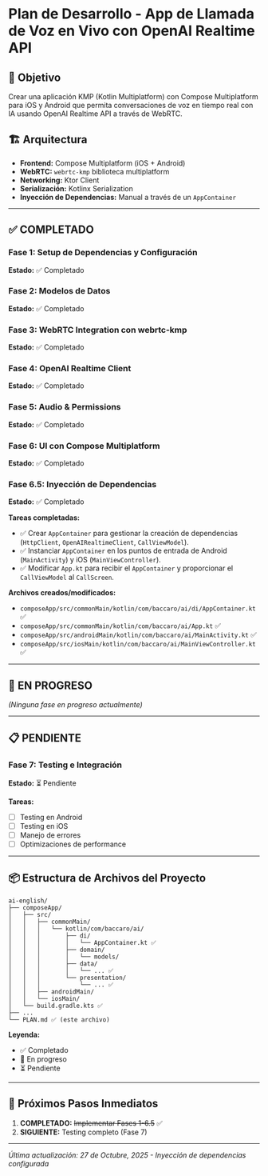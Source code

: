 # Plan de Desarrollo - App de Llamada de Voz en Vivo con OpenAI Realtime API

## 🎯 Objetivo
Crear una aplicación KMP (Kotlin Multiplatform) con Compose Multiplatform para iOS y Android que permita conversaciones de voz en tiempo real con IA usando OpenAI Realtime API a través de WebRTC.

## 🏗️ Arquitectura
- **Frontend:** Compose Multiplatform (iOS + Android)
- **WebRTC:** `webrtc-kmp` biblioteca multiplatform
- **Networking:** Ktor Client
- **Serialización:** Kotlinx Serialization
- **Inyección de Dependencias:** Manual a través de un `AppContainer`

---

## ✅ COMPLETADO

### Fase 1: Setup de Dependencias y Configuración
**Estado:** ✅ Completado

### Fase 2: Modelos de Datos
**Estado:** ✅ Completado

### Fase 3: WebRTC Integration con webrtc-kmp
**Estado:** ✅ Completado

### Fase 4: OpenAI Realtime Client
**Estado:** ✅ Completado

### Fase 5: Audio & Permissions
**Estado:** ✅ Completado

### Fase 6: UI con Compose Multiplatform
**Estado:** ✅ Completado

### Fase 6.5: Inyección de Dependencias
**Estado:** ✅ Completado

**Tareas completadas:**
- ✅ Crear `AppContainer` para gestionar la creación de dependencias (`HttpClient`, `OpenAIRealtimeClient`, `CallViewModel`).
- ✅ Instanciar `AppContainer` en los puntos de entrada de Android (`MainActivity`) y iOS (`MainViewController`).
- ✅ Modificar `App.kt` para recibir el `AppContainer` y proporcionar el `CallViewModel` al `CallScreen`.

**Archivos creados/modificados:**
- `composeApp/src/commonMain/kotlin/com/baccaro/ai/di/AppContainer.kt` ✅
- `composeApp/src/commonMain/kotlin/com/baccaro/ai/App.kt` ✅
- `composeApp/src/androidMain/kotlin/com/baccaro/ai/MainActivity.kt` ✅
- `composeApp/src/iosMain/kotlin/com/baccaro/ai/MainViewController.kt` ✅

---

## 🚧 EN PROGRESO

*(Ninguna fase en progreso actualmente)*

---

## 📋 PENDIENTE

### Fase 7: Testing e Integración
**Estado:** ⏳ Pendiente

**Tareas:**
- [ ] Testing en Android
- [ ] Testing en iOS
- [ ] Manejo de errores
- [ ] Optimizaciones de performance

---

## 📦 Estructura de Archivos del Proyecto

```
ai-english/
├── composeApp/
│   ├── src/
│   │   ├── commonMain/
│   │   │   └── kotlin/com/baccaro/ai/
│   │   │       ├── di/
│   │   │       │   └── AppContainer.kt ✅
│   │   │       ├── domain/
│   │   │       │   └── models/
│   │   │       ├── data/
│   │   │       │   └── ... ✅
│   │   │       └── presentation/
│   │   │           └── ... ✅
│   │   ├── androidMain/
│   │   └── iosMain/
│   └── build.gradle.kts ✅
├── ...
└── PLAN.md ✅ (este archivo)
```

**Leyenda:**
- ✅ Completado
- 🔄 En progreso
- ⏳ Pendiente

---

## 🎯 Próximos Pasos Inmediatos

1. **COMPLETADO:** ~~Implementar Fases 1-6.5~~ ✅
2. **SIGUIENTE:** Testing completo (Fase 7)

---

*Última actualización: 27 de Octubre, 2025 - Inyección de dependencias configurada*
